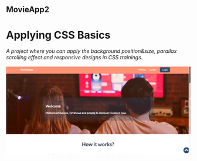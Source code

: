 ## MovieApp2
# Applying CSS Basics
*A project where you can apply the background position&size, parallax scrolling effect and responsive designs in CSS trainings.*
<br/>
<br/>
![Banner image](https://github.com/ilgilhan/movieApp2/blob/main/Ekran%20Resmi%202023-10-11%2013.04.42.png)
